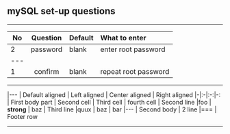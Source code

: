 ## mySQL set-up questions
-----------------------------



| No | Question | Default | What to enter
| - |:-:|:-|:-
| 2 | password | blank | enter root password
|---
| 1 | confirm | blank | repeat root password




-----------------


|---
| Default aligned | Left aligned | Center aligned | Right aligned
|-|:-|:-:|-:
| First body part | Second cell | Third cell | fourth cell
| Second line |foo | **strong** | baz
| Third line |quux | baz | bar
|---
| Second body
| 2 line
|===
| Footer row


-----------------------------------
